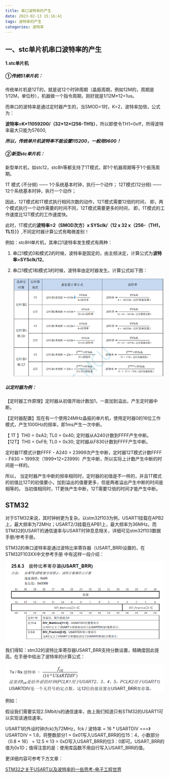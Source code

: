 ```yaml
---
title: 串口波特率的产生
date: 2023-02-13 15:16:41
tags: 波特率的产生
categories: 波特率
---
```


## 一、stc单片机串口波特率的产生

#### 1.stc单片机

##### ①传统51单片机：

传统单片机是12T的，就是说12个时钟周期（晶振周期，例如12M的，周期是1/12M，单位秒），机器做一个指令周期，刚好就是1/12M*12=1us。

而串口的波特率是通过定时器产生的，当SMOD=1时，K=2，波特率加倍，公式为：

**波特率=K×11059200/（32×12×(256-TH1)）**，所以即使令TH1=0xff，所得波特率最大只能为57600,

***所以，传统单片机波特率不能设置115200，一般用9600！***

##### ②新型stc单片机：

新型单片机，如stc12，stc8h等都支持了1T模式，即1个机器周期等于1个振荡周期。

 1T 模式 (不分频) —— 1个系统基本时钟，执行一个动作；
 12T模式(12分频) —— 12个系统基本时钟，执行一个动作；

因此，12T模式和1T模式执行相同次数的动作，12T模式需要12倍的时间，
即，两个模式执行一个动作需要的时间不同，12T模式需要更多的时间，
即，1T模式的工作速度比12T模式的工作速度快。

此时，1T模式的**波特率=2（SMOD次方）x SYSclk/（12 x 32 x（256-（TH1，TL1）））**,不同定时器计算公式有略微差别！

例如：stc8H单片机，其串口1波特率发生模式有两种：

1. 串口1模式0和模式2的时候，波特率是固定的，由主频决定，计算公式为**波特率=SYSclk/12**。

2. 串口1模式1和模式3的时候，波特率由定时器发生。计算公式如下图：

   ![串口波特率计算公式](../images/串口波特率计算公式.png)



##### 以定时器为例：

【定时器工作原理】定时器从初值开始计数加1，一直加到溢出，产生定时器中断。

【定时器配置】现在有一个使用24MHz晶振的单片机，使用定时器0的16位工作模式，产生1000Hz的频率，即1ms产生一次中断。

【 1T 】TH0 = 0xA2; TL0 = 0x40; 定时器从A240计数到FFFF产生中断。
【12T】TH0 = 0xF8; TL0 = 0x30; 定时器从F830计数到FFFF产生中断。

定时器1T模式计数FFFF - A240 = 23999次产生中断，定时器12T模式计数FFFF - F830 = 1999次（1999*12=23999）产生中断，所以实际上计数产生中断的时间是一样的。

所以，
当定时器产生中断的频率相同时，定时器的初值是不一样的，并且1T模式的初值比12T的初值要小，加到溢出的值要更多，但是两者溢出产生中断的时间是相等的。
当初值相同时，1T更快产生中断，12T需要12倍的时间才能产生中断。

## STM32

对于STM32来说，其时钟树更为复杂。以stm32f103为例，USART1挂载在APB2上，最大频率为72MHz；USART2/3挂载在APB1上，最大频率为36MHz。而STM32的USART的通信速率与USART时钟息息相关，详细可见stm32f103数据手册/参考手册。

STM32的串口波特率是通过波特比率寄存器（USART_BRR)设置的，在STM32F103XX中文参考手册 中有这样一段介绍：

![stm32串口波特率](../images/stm32串口波特率.png)

我们得知：stm32的波特比率寄存器USART_BRR支持分数设置，精确度因此提高。在手册中给出了波特率的计算公式：

![](../images/stm32串口波特率计算公式.png)

例如：

假设我们需要实现2.5Mbit/s的通信速率，由上我们知道只有STM32的USART1可以实现该通信速率。

USART1的外设时钟(fck)为72MHz，fck / 波特率 = 16 * USARTDIV  ===》 USARTDIV = 1.8，将整数部分1 = 0x01写入USART_BRR的位15：4，小数部分（0.8 * 16） = 12.5 ≈ 13 = 0xD写入USART_BRR的位3：0即可。USART_BRR的值为0x1D；值得注意的是：使用库函数不用自行写入USART_BRR的值。

更详细内容可参考下方文章：

[STM32之关于USART以及波特率的一些思考-电子工程世界](http://news.eeworld.com.cn/mcu/ic520335.html#:~:text=%E3%80%80%E3%80%80STM32%E7%9A%84%E4%B8%B2%E5%8F%A3%E6%B3%A2%E7%89%B9%E7%8E%87%E6%98%AF%E9%80%9A%E8%BF%87%20%E6%B3%A2%E7%89%B9%E6%AF%94%E7%8E%87%E5%AF%84%E5%AD%98%E5%99%A8%28USART_BRR%29%20%E8%AE%BE%E7%BD%AE%E7%9A%84%EF%BC%8C%E5%9C%A8%20STM32F103XX%E4%B8%AD%E6%96%87%E5%8F%82%E8%80%83%E6%89%8B%E5%86%8C,%E4%B8%AD%E6%9C%89%E8%BF%99%E6%A0%B7%E4%B8%80%E6%AE%B5%E4%BB%8B%E7%BB%8D%EF%BC%9A%20%E3%80%80%E3%80%80%E6%88%91%E4%BB%AC%E5%BE%97%E7%9F%A5%EF%BC%9ASTM32%E7%9A%84%20%E6%B3%A2%E7%89%B9%E6%AF%94%E7%8E%87%E5%AF%84%E5%AD%98%E5%99%A8USART_BRR%20%E6%94%AF%E6%8C%81%E5%88%86%E6%95%B0%E8%AE%BE%E7%BD%AE%EF%BC%8C%E7%B2%BE%E7%A1%AE%E5%BA%A6%E5%9B%A0%E6%AD%A4%E6%8F%90%E9%AB%98%E3%80%82)


